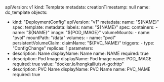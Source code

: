 
apiVersion: v1
kind: Template
metadata:
  creationTimestamp: null
  name: dc_template
objects:
- kind: "DeploymentConfig"
  apiVersion: "v1"
  metadata:
    name: "${NAME}"
  spec:
    template:
      metadata:
        labels:
          name: "${NAME}"
      spec:
        containers:
          - name: "${NAME}"
            image: "${POD_IMAGE}"
        volumeMounts:
          - name: "pvol"
            mountPath: "/data"
      volumes:
        - name: "pvol"
          persistentVolumeClaim:
            claimName: "${PVC_NAME}"
    triggers:
      - type: "ConfigChange"
    replicas: 1
parameters:
- description: Name
  displayName: Name
  name: NAME
  required: true
- description: Pod Image
  displayName: Pod Image
  name: POD_IMAGE
  required: true
  value: "docker.io/hongkailiu/svt-go:http"
- description: PVC Name
  displayName: PVC Name
  name: PVC_NAME
  required: true
